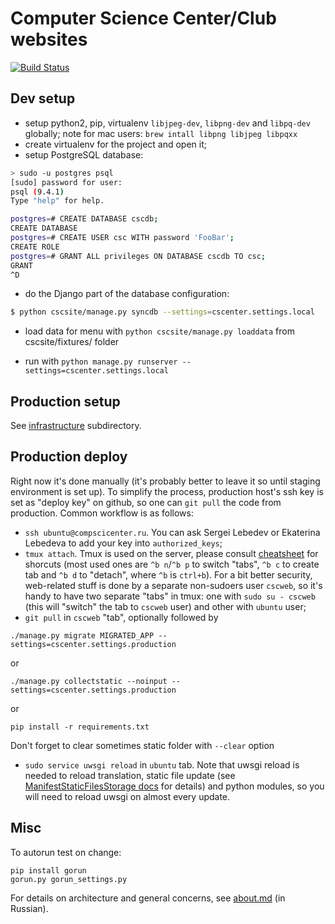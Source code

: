 Computer Science Center/Club websites
=====================================

[![Build Status](https://magnum.travis-ci.com/cscenter/site.svg?token=FeohhsTsZzQVU5xBDk5L&branch=master)](https://magnum.travis-ci.com/cscenter/site)

Dev setup
---------

* setup python2, pip, virtualenv `libjpeg-dev`, `libpng-dev` and `libpq-dev` globally;
    note for mac users: `brew intall libpng libjpeg libpqxx`
* create virtualenv for the project and open it;
* setup PostgreSQL database:

```bash
> sudo -u postgres psql
[sudo] password for user:
psql (9.4.1)
Type "help" for help.

postgres=# CREATE DATABASE cscdb;
CREATE DATABASE
postgres=# CREATE USER csc WITH password 'FooBar';
CREATE ROLE
postgres=# GRANT ALL privileges ON DATABASE cscdb TO csc;
GRANT
^D
```

* do the Django part of the database configuration:

```bash
$ python cscsite/manage.py syncdb --settings=cscenter.settings.local
```

* load data for menu with `python cscsite/manage.py loaddata` from cscsite/fixtures/ folder

* run with `python manage.py runserver --settings=cscenter.settings.local`


Production setup
----------------

See [infrastructure](https://github.com/cscenter/site/tree/master/infrastructure) subdirectory.


Production deploy
-----------------

Right now it's done manually (it's probably better to leave it so until staging
environment is set up). To simplify the process, production host's ssh key is
set as "deploy key" on github, so one can `git pull` the code from
production. Common workflow is as follows:

* `ssh ubuntu@compscicenter.ru`. You can ask Sergei Lebedev or Ekaterina
Lebedeva to add your key into `authorized_keys`;
* `tmux attach`. Tmux is used on the server, please consult
[cheatsheet](http://www.dayid.org/os/notes/tm.html) for shorcuts (most used ones
are `^b n`/`^b p` to switch "tabs", `^b c` to create tab and `^b d` to "detach",
where `^b` is `ctrl+b`). For a bit better security, web-related stuff is done by
a separate non-sudoers user `cscweb`, so it's handy to have two separate "tabs"
in tmux: one with `sudo su - cscweb` (this will "switch" the tab to `cscweb`
user) and other with `ubuntu` user;
* `git pull` in `cscweb` "tab", optionally followed by

```
./manage.py migrate MIGRATED_APP --settings=cscenter.settings.production
```

or

```
./manage.py collectstatic --noinput --settings=cscenter.settings.production
```

or 

```
pip install -r requirements.txt
```

Don't forget to clear sometimes static folder with `--clear` option

* `sudo service uwsgi reload` in `ubuntu` tab. Note that uwsgi reload is needed
to reload translation, static file update (see
[ManifestStaticFilesStorage docs](https://docs.djangoproject.com/en/1.7/ref/contrib/staticfiles/#django.contrib.staticfiles.storage.ManifestStaticFilesStorage)
for details) and python modules, so you will need to reload uwsgi on almost
every update.


Misc
----

To autorun test on change:

```
pip install gorun
gorun.py gorun_settings.py
```

For details on architecture and general concerns, see
[about.md](https://github.com/cscenter/site/tree/master/about.md) (in Russian).
